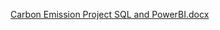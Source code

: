 [Carbon Emission Project SQL and PowerBI.docx](https://github.com/Josiahmumo/Carbon-emissionproject/files/14863922/Carbon.Emission.Project.SQL.and.PowerBI.docx)
